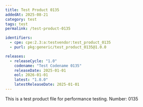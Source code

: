 ```yaml
---
title: Test Product 0135
addedAt: 2025-08-21
category: test
tags: test
permalink: /test-product-0135

identifiers:
  - cpe: cpe:2.3:a:testvendor:test_product_0135
  - purl: pkg:generic/test_product_0135@1.0.0

releases:
  - releaseCycle: "1.0"
    codename: "Test Codename 0135"
    releaseDate: 2025-01-01
    eol: 2026-01-01
    latest: "1.0.0"
    latestReleaseDate: 2025-01-01
---
```


This is a test product file for performance testing. Number: 0135
